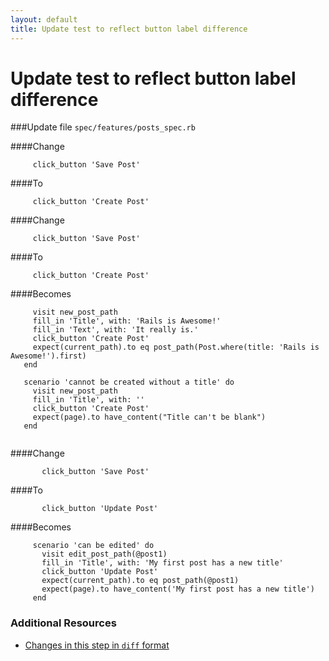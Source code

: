 ```yaml
---
layout: default
title: Update test to reflect button label difference
---
```


<h1 id="main">Update test to reflect button label difference</h1>

###Update file `spec/features/posts_spec.rb`

####Change
```
     click_button 'Save Post'
```


####To
```
     click_button 'Create Post'
```


####Change
```
     click_button 'Save Post'
```


####To
```
     click_button 'Create Post'
```


####Becomes
```
     visit new_post_path
     fill_in 'Title', with: 'Rails is Awesome!'
     fill_in 'Text', with: 'It really is.'
     click_button 'Create Post'
     expect(current_path).to eq post_path(Post.where(title: 'Rails is Awesome!').first)
   end
 
   scenario 'cannot be created without a title' do
     visit new_post_path
     fill_in 'Title', with: ''
     click_button 'Create Post'
     expect(page).to have_content("Title can't be blank")
   end
 

```


####Change
```
       click_button 'Save Post'
```


####To
```
       click_button 'Update Post'
```


####Becomes
```
     scenario 'can be edited' do
       visit edit_post_path(@post1)
       fill_in 'Title', with: 'My first post has a new title'
       click_button 'Update Post'
       expect(current_path).to eq post_path(@post1)
       expect(page).to have_content('My first post has a new title')
     end

```



### Additional Resources

* [Changes in this step in `diff` format](https://github.com/software-academy/rails_getting_started_bdd/commit/42706a4b8bab70d68d5221df3a9f273ce161d488)

